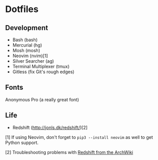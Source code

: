 # Dotfiles

## Development
* Bash (bash)
* Mercurial (hg)
* Mosh (mosh)
* Neovim (nvim)[1]
* Silver Searcher (ag)
* Terminal Multiplexer (tmux)
* Gitless (fix Git's rough edges)

## Fonts
Anonymous Pro (a really great font)

## Life
* Redshift (http://jonls.dk/redshift/)[2]

[1] If using Neovim, don't forget to `pip3 --install neovim` as well to get Python support.

[2] Troubleshooting problems with [Redshift from the ArchWiki](https://wiki.archlinux.org/index.php/Redshift)
